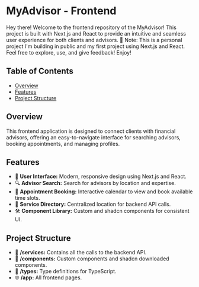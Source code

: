 # MyAdvisor - Frontend

Hey there! Welcome to the frontend repository of the MyAdvisor! This project is built with Next.js and React to provide an intuitive and seamless user experience for both clients and advisors.
📢 Note: This is a personal project I'm building in public and my first project using Next.js and React. Feel free to explore, use, and give feedback! Enjoy!

## Table of Contents

- [Overview](#overview)
- [Features](#features)
- [Project Structure](#project-structure)

## Overview

This frontend application is designed to connect clients with financial advisors, offering an easy-to-navigate interface for searching advisors, booking appointments, and managing profiles.

## Features

- 🎨 **User Interface:** Modern, responsive design using Next.js and React.
- 🔍 **Advisor Search:** Search for advisors by location and expertise.
- 📅 **Appointment Booking:** Interactive calendar to view and book available time slots.
- 📂 **Service Directory:** Centralized location for backend API calls.
- 🛠️ **Component Library:** Custom and shadcn components for consistent UI.


## Project Structure

- 📂 **/services:** Contains all the calls to the backend API.
- 📂 **/components:** Custom components and shadcn downloaded components.
- 📑 **/types:** Type definitions for TypeScript.
- 🌐 **/app:** All frontend pages.
